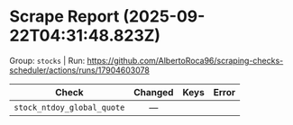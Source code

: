 # Scrape Report (2025-09-22T04:31:48.823Z)

Group: `stocks`  |  Run: https://github.com/AlbertoRoca96/scraping-checks-scheduler/actions/runs/17904603078

| Check | Changed | Keys | Error |
|---|:---:|:--|:--|
| `stock_ntdoy_global_quote` | — |  |  |
